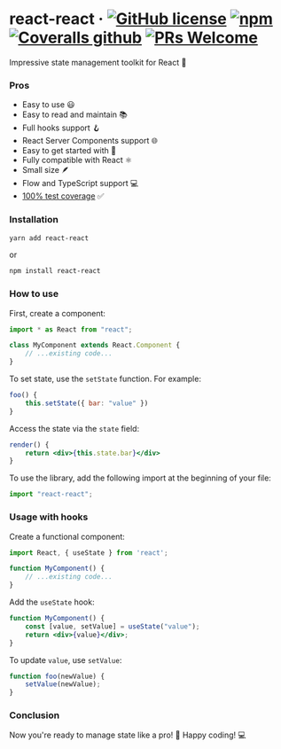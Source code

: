 # react-react &middot; [![GitHub license](https://img.shields.io/badge/license-MIT-blue.svg?style=flat-square)](https://github.com/tihonove/react-react/blob/master/LICENSE) [![npm](https://img.shields.io/npm/v/react-react.svg?style=flat-square)](https://www.npmjs.com/package/react-react) [![Coveralls github](https://img.shields.io/coveralls/github/tihonove/react-react.svg?style=flat-square)](https://coveralls.io/github/tihonove/react-react) [![PRs Welcome](https://img.shields.io/badge/PRs-welcome-brightgreen.svg?style=flat-square)](https://github.com/tihonove/react-react/pulls)

Impressive state management toolkit for React 🚀

### Pros
* Easy to use 😃
* Easy to read and maintain 📚
* Full hooks support 🪝
* React Server Components support 🌐
* Easy to get started with 🏁
* Fully compatible with React ⚛️
* Small size 🪶
* Flow and TypeScript support 💻
* [100% test coverage](https://coveralls.io/github/tihonove/react-react) ✅

### Installation

```bash
yarn add react-react
```

or 

```bash
npm install react-react
```

### How to use

First, create a component:

```javascript
import * as React from "react";

class MyComponent extends React.Component {
    // ...existing code...
}
```

To set state, use the `setState` function. For example:

```javascript
foo() {
    this.setState({ bar: "value" })
}
```

Access the state via the `state` field:

```jsx
render() {
    return <div>{this.state.bar}</div>
}
```

To use the library, add the following import at the beginning of your file:

```javascript
import "react-react";
```

### Usage with hooks

Create a functional component:

```jsx
import React, { useState } from 'react';

function MyComponent() {
    // ...existing code...
}
```

Add the `useState` hook:

```jsx
function MyComponent() {
    const [value, setValue] = useState("value");
    return <div>{value}</div>;
}
```

To update `value`, use `setValue`:

```jsx
function foo(newValue) {
    setValue(newValue);
}
```

### Conclusion

Now you're ready to manage state like a pro! 🎉 Happy coding! 💻
